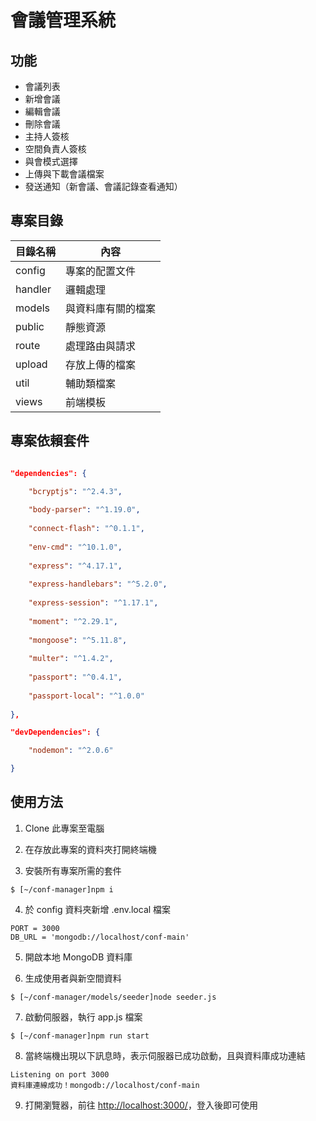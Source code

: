 
# 會議管理系統

## 功能

- 會議列表
- 新增會議
- 編輯會議
- 刪除會議
- 主持人簽核
- 空間負責人簽核
- 與會模式選擇
- 上傳與下載會議檔案
- 發送通知（新會議、會議記錄查看通知）

  
## 專案目錄
| 目錄名稱  | 內容 |
| ------------- | ------------- |
| config  | 專案的配置文件  |
| handler  | 邏輯處理  |
| models  | 與資料庫有關的檔案  |
| public  | 靜態資源  |
| route  | 處理路由與請求  |
| upload  | 存放上傳的檔案  |
| util  | 輔助類檔案  |
| views  | 前端模板  |


## 專案依賴套件

```json

"dependencies": {

	"bcryptjs": "^2.4.3",
	
	"body-parser": "^1.19.0",
	
	"connect-flash": "^0.1.1",
	
	"env-cmd": "^10.1.0",
	
	"express": "^4.17.1",
	
	"express-handlebars": "^5.2.0",
	
	"express-session": "^1.17.1",
	
	"moment": "^2.29.1",
	
	"mongoose": "^5.11.8",
	
	"multer": "^1.4.2",
	
	"passport": "^0.4.1",
	
	"passport-local": "^1.0.0"
	
},

"devDependencies": {

	"nodemon": "^2.0.6"

}

```


## 使用方法

1. Clone 此專案至電腦
  
2. 在存放此專案的資料夾打開終端機 

3. 安裝所有專案所需的套件

```
$ [~/conf-manager]npm i
```
4. 於 config 資料夾新增 .env.local 檔案

```
PORT = 3000
DB_URL = 'mongodb://localhost/conf-main'
```

5. 開啟本地 MongoDB 資料庫 

6. 生成使用者與新空間資料

```
$ [~/conf-manager/models/seeder]node seeder.js
```

7. 啟動伺服器，執行 app.js 檔案

```
$ [~/conf-manager]npm run start
```

8. 當終端機出現以下訊息時，表示伺服器已成功啟動，且與資料庫成功連結

```
Listening on port 3000
資料庫連線成功！mongodb://localhost/conf-main
```

9. 打開瀏覽器，前往 [http://localhost:3000/](http://localhost:3000/)，登入後即可使用
